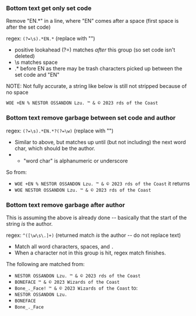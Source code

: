 ### Bottom text get only set code

Remove "EN.*" in a line, where "EN" comes after a space (first space is after the set code)

regex: `(?=\s).*EN.*` (replace with "")
- positive lookahead (?=) matches _after_ this group (so set code isn't deleted)
- \s matches space
- .* before EN as there may be trash characters picked up between the set code and "EN"

NOTE: Not fully accurate, a string like below is still not stripped because of no space

`WOE +EN % NESTOR OSSANDON Lzu. ™ & © 2023 rds of the Coast`



### Bottom text remove garbage between set code and author

regex: `(?=\s).*EN.*?(?=\w)` (replace with "")
- Similar to above, but matches up until (but not including) the next word char, which should be the author.
- - "word char" is alphanumeric or underscore

So from:
- `WOE +EN % NESTOR OSSANDON Lzu. ™ & © 2023 rds of the Coast`
it returns
- `WOE NESTOR OSSANDON Lzu. ™ & © 2023 rds of the Coast`



### Bottom text remove garbage after author
This is assuming the above is already done -- basically that the start of the string _is_ the author.

regex: `^([\w\s\.]+)` (returned match _is_ the author -- do not replace text)
- Match all word characters, spaces, and `.`
- When a character not in this group is hit, regex match finishes.

The following are matched from:
- `NESTOR OSSANDON Lzu. ™ & © 2023 rds of the Coast`
- `BONEFACE ™ & © 2023 Wizards of the Coast`
- `Bone_._Face! ™ & © 2023 Wizards of the Coast`
to:
- `NESTOR OSSANDON Lzu. `
- `BONEFACE `
- `Bone_._Face`
